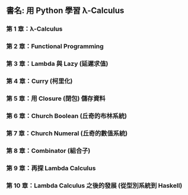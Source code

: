 

## 書名: 用 Python 學習 λ-Calculus

### 第 1 章：λ-Calculus

### 第 2 章：Functional Programming

### 第 3 章：Lambda 與 Lazy (延遲求值)

### 第 4 章：Curry (柯里化)

### 第 5 章：用 Closure (閉包) 儲存資料

### 第 6 章：Church Boolean (丘奇的布林系統)

### 第 7 章：Church Numeral (丘奇的數值系統)

### 第 8 章：Combinator (組合子)

### 第 9 章：再探 Lambda Calculus

### 第 10 章：Lambda Calculus 之後的發展 (從型別系統到 Haskell)


